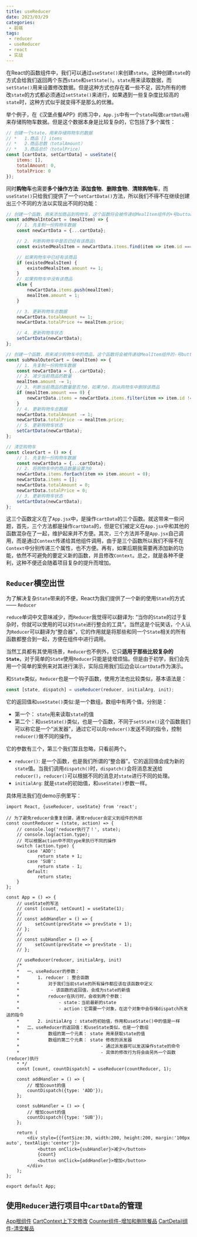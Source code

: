 ```yaml
---
title: useReducer
date: 2023/03/29
categories:
 - 前端
tags:
 - reducer
 - useReducer
 - react
 - 实战
---
```


在React的函数组件中，我们可以通过`useState()`来创建`state`。这种创建`state`的方式会给我们返回两个东西`state`和`setState()`。`state`用来读取数据，而`setState()`用来设置修改数据。但是这种方式也存在着一些不足，因为所有的修改`state`的方式都必须通过`setState()`来进行，如果遇到一些复杂度比较高的`state`时，这种方式似乎就变得不是那么的优雅。

举个例子，在《汉堡点餐APP》的练习中，`App.js`中有一个`state`叫做`cartData`用来存储购物车数据。但是这个数据本身是比较复杂的，它包括了多个属性：

```jsx
// 创建一个state，用来存储购物车的数据
// *   1.商品 [] items
// *   2.商品总数（totalAmount）
// *   3.商品总价（totalPrice）
const [cartData, setCartData] = useState({
    items: [],
    totalAmount: 0,
    totalPrice: 0
});
```
同时**购物车**也需要**多个操作方法**: **添加食物**、**删除食物**、**清除购物车**，而`useState()`只给我们提供了一个`setCartData()`方法，所以我们不得不在继续创建出三个不同的方法以实现出不同的功能：

```jsx
// 创建一个函数，用来添加商品到购物车，这个函数将会被传递给MealItem组件的+号button
const addMealIntoCart = (mealItem) => {
    // 1. 先复制一份购物车数据
    const newCartData = {...cartData};

    // 2. 判断购物车中是否已经有该商品\
    const existedMealsItem = newCartData.items.find(item => item.id === mealItem.id);

    // 如果购物车中已经有该商品
    if (existedMealsItem) {
        existedMealsItem.amount += 1;
    }
    // 如果购物车中没有该商品
    else {
        newCartData.items.push(mealItem);
        mealItem.amount = 1;
    }

    // 3. 更新购物车总数据
    newCartData.totalAmount += 1;
    newCartData.totalPrice += mealItem.price;

    // 4. 更新购物车状态
    setCartData(newCartData);
};

// 创建一个函数，用来减少购物车中的商品，这个函数将会被传递给MealItem组件的-号button
const subMealOuterCart = (mealItem) => {
    // 1. 先复制一份购物车数据
    const newCartData = {...cartData};
    // 2. 减少当前商品的数量
    mealItem.amount -= 1;
    // 3. 判断当前商品的数量是否为0，如果为0，则从购物车中删除该商品
    if (mealItem.amount === 0) {
        newCartData.items = newCartData.items.filter(item => item.id !== mealItem.id);
    }
    // 4. 更新购物车总数据
    newCartData.totalAmount -= 1;
    newCartData.totalPrice -= mealItem.price;
    // 5. 更新购物车状态
    setCartData(newCartData);
};

// 清空购物车
const clearCart = () => {
    // 1. 先复制一份购物车数据  
    const newCartData = {...cartData};
    // 2. 将购物车中的商品数量设置为0
    newCartData.items.forEach(item => item.amount = 0);
    newCartData.items = [];
    newCartData.totalAmount = 0;
    newCartData.totalPrice = 0;
    // 3. 更新购物车状态
    setCartData(newCartData);
};
```

这三个函数定义在了`App.jsx`中，是操作`cartData`的三个函数。就这带来一些问题，首先，三个方法都是操作`cartData`的，但是它们被定义在`App.jsx`中和其他的函数混杂在了一起，维护起来并不方便。其次，三个方法并不是`App.jsx`自己调用，而是通过`Context`传递给其他组件调用，由于是三个函数所以我们不得不在`Context`中分别传递三个属性，也不方便。再有，如果后期我需要再添加新的功能，依然不可避免的要定义新的函数，并且修改`Context`。总之，就是各种不便利，这种不便还会随着项目复杂的提升而增加。

## `Reducer`横空出世

为了解决复杂`State`带来的不便，React为我们提供了一个新的使用`State`的方式 —— `Reducer`

`reduce`单词中文意味减少，而`Reducer`我觉得可以翻译为: “当你的`State`的过于复杂时，你就可以使用的可以对`State`进行整合的工具”。当然这是个玩笑话，个人认为`Reducer`可以翻译为“整合器”，它的作用就是将那些和同一个`State`相关的所有函数都整合到一起，方便在组件中进行调用。

当然工具都有其使用场景，`Reducer`也不例外，它只**适用于那些比较复杂的`State`**，对于简单的`State`使用`Reducer`只能是徒增烦恼。但是由于初学，我们会先用一个简单的案例来对其进行演示，实际应用我们后边会以`cartData`作为演示。

和`State`类似，`Reducer`也是一个钩子函数，使用方法也比较类似，基本语法是：

```jsx
const [state, dispatch] = useReducer(reducer, initialArg, init);
```

它的返回值和`useState()`类似:是一个数组，数组中有两个值，分别是：
- 第一个： `state`用来读取`state`的值
- 第二个：和`useState()`类似，也是一个函数，不同于`setState()`这个函数我们可以称它是一个“派发器”，通过它可以向`reducer()`发送不同的指令，控制`reducer()`做不同的操作。

它的参数有三个，第三个我们暂且忽略，只看前两个。
- `reducer()`: 是一个函数，也是我们所谓的“整合器”。它的返回值会成为新的`state`值。当我们调用`dispatch()`时，`dispatch()`会将消息发送给`reducer()`，`reducer()`可以根据不同的消息对`state`进行不同的处理。
- `initialArg`: 就是`state`的初始值，和`useState()`参数一样。


具体用法我们在demo示例里写：

```jsx{3,30-45}
import React, {useReducer, useState} from 'react';

// 为了避免reducer会重复创建，通常reducer会定义到组件的外部
const countReducer = (state, action) => {
    // console.log('reducer执行了！', state);
    // console.log(action.type);
    // 可以根据action中不同type来执行不同的操作
    switch (action.type) {
        case 'ADD':
            return state + 1;
        case 'SUB':
            return state - 1;
        default:
            return state;
    }
};

const App = () => {
    // useState的写法
    // const [count, setCount] = useState(1);
    //
    // const addHandler = () => {
    //     setCount(prevState => prevState + 1);
    // };
    //
    // const subHandler = () => {
    //     setCount(prevState => prevState - 1);
    // };

    // useReducer(reducer, initialArg, init)
    /*
    *   一、useReducer的参数：
    *       1. reducer : 整合函数
    *           对于我们当前state的所有操作都应该在该函数中定义
    *            - 该函数的返回值，会成为state的新值
    *           reducer在执行时，会收到两个参数：
    *               - state：当前最新的state
    *               - action：它需要一个对象，在这个对象中会存储dispatch所发送的指令
    *       2. initialArg : state的初始值，作用和useState()中的值是一样
    *   二、useReducer的返回值：和useState类似，也是一个数组
    *           数组的第一个元素： state 用来获取state的值
    *           数组的第二个元素： state 修改的派发器
    *                               - 通过派发器可以发送操作state的命令
    *                               - 具体的修改行为将会由另外一个函数(reducer)执行
    * */
    const [count, countDispatch] = useReducer(countReducer, 1);

    const addHandler = () => {
        // 增加count的值
        countDispatch({type: 'ADD'});
    };

    const subHandler = () => {
        // 增加count的值
        countDispatch({type: 'SUB'});
    };

    return (
        <div style={{fontSize:30, width:200, height:200, margin:'100px auto', textAlign:'center'}}>
            <button onClick={subHandler}>减少</button>
            {count}
            <button onClick={addHandler}>增加</button>
        </div>
    );
};

export default App;
```

## 使用`Reducer`进行项目中`cartData`的管理

[App根组件](https://github.com/Fancy911/React18-Hooks-LearningDemo/blob/main/react-app-hanbao/src/App.jsx)
[CartContext上下文修改](https://github.com/Fancy911/React18-Hooks-LearningDemo/blob/main/react-app-hanbao/src/store/cart-context.js)
[Counter组件-增加和删除餐品](https://github.com/Fancy911/React18-Hooks-LearningDemo/blob/main/react-app-hanbao/src/components/UI/Counter/index.jsx)
[CartDetail组件-清空餐品](https://github.com/Fancy911/React18-Hooks-LearningDemo/blob/main/react-app-hanbao/src/components/Cart/CartDetail/index.jsx)